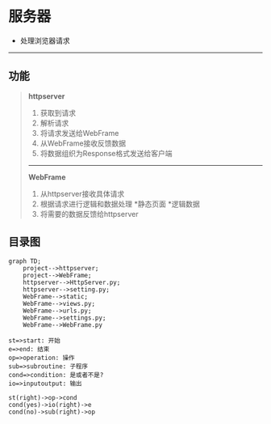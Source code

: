 # 服务器
* 处理浏览器请求
---
## 功能
> **httpserver**
> 1. 获取到请求
> 2. 解析请求
> 3. 将请求发送给WebFrame
> 4. 从WebFrame接收反馈数据
> 5. 将数据组织为Response格式发送给客户端
> ---
> **WebFrame**
> 1. 从httpserver接收具体请求
> 2. 根据请求进行逻辑和数据处理
> 		*静态页面
> 		*逻辑数据
> 3. 将需要的数据反馈给httpserver
>
## 目录图
```graph
graph TD;
	project-->httpserver;
	project-->WebFrame;
	httpserver-->HttpServer.py;
	httpserver-->setting.py;
	WebFrame-->static;
	WebFrame-->views.py;
	WebFrame-->urls.py;
	WebFrame-->settings.py;
	WebFrame-->WebFrame.py
```

```flow
st=>start: 开始
e=>end: 结束
op=>operation: 操作
sub=>subroutine: 子程序
cond=>condition: 是或者不是?
io=>inputoutput: 输出

st(right)->op->cond
cond(yes)->io(right)->e
cond(no)->sub(right)->op
```


